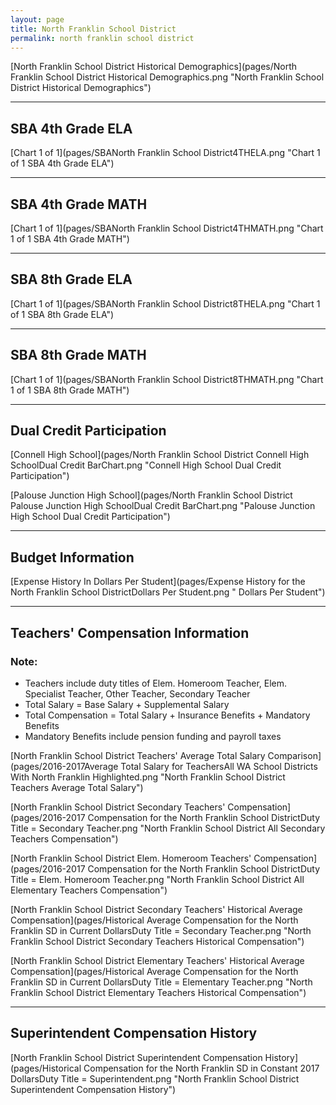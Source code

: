 ```yaml
---
layout: page
title: North Franklin School District
permalink: north franklin school district
---
```



[North Franklin School District Historical Demographics](pages/North Franklin School District Historical Demographics.png "North Franklin School District Historical Demographics")

___

## SBA 4th Grade ELA

[Chart 1 of 1](pages/SBANorth Franklin School District4THELA.png "Chart 1 of 1 SBA 4th Grade ELA")


___

## SBA 4th Grade MATH

[Chart 1 of 1](pages/SBANorth Franklin School District4THMATH.png "Chart 1 of 1 SBA 4th Grade MATH")


___

## SBA 8th Grade ELA

[Chart 1 of 1](pages/SBANorth Franklin School District8THELA.png "Chart 1 of 1 SBA 8th Grade ELA")


___

## SBA 8th Grade MATH

[Chart 1 of 1](pages/SBANorth Franklin School District8THMATH.png "Chart 1 of 1 SBA 8th Grade MATH")


___

## Dual Credit Participation

[Connell High School](pages/North Franklin School District Connell High SchoolDual Credit BarChart.png "Connell High School Dual Credit Participation")

[Palouse Junction High School](pages/North Franklin School District Palouse Junction High SchoolDual Credit BarChart.png "Palouse Junction High School Dual Credit Participation")


___

## Budget Information

[Expense History In Dollars Per Student](pages/Expense History for the North Franklin School DistrictDollars Per Student.png " Dollars Per Student")


___

## Teachers' Compensation Information
### Note:
- Teachers include duty titles of Elem. Homeroom Teacher, Elem. Specialist Teacher, Other Teacher, Secondary Teacher
- Total Salary = Base Salary + Supplemental Salary
- Total Compensation = Total Salary + Insurance Benefits + Mandatory Benefits
- Mandatory Benefits include pension funding and payroll taxes

[North Franklin School District Teachers' Average Total Salary Comparison](pages/2016-2017Average Total Salary for TeachersAll WA School Districts With North Franklin Highlighted.png "North Franklin School District Teachers Average Total Salary")

[North Franklin School District Secondary Teachers' Compensation](pages/2016-2017 Compensation for the North Franklin School DistrictDuty Title = Secondary Teacher.png "North Franklin School District All Secondary Teachers Compensation")

[North Franklin School District Elem. Homeroom Teachers' Compensation](pages/2016-2017 Compensation for the North Franklin School DistrictDuty Title = Elem. Homeroom Teacher.png "North Franklin School District All Elementary Teachers Compensation")

[North Franklin School District Secondary Teachers' Historical Average Compensation](pages/Historical Average Compensation for the North Franklin SD in Current DollarsDuty Title = Secondary Teacher.png "North Franklin School District Secondary Teachers Historical Compensation")

[North Franklin School District Elementary Teachers' Historical Average Compensation](pages/Historical Average Compensation for the North Franklin SD in Current DollarsDuty Title = Elementary Teacher.png "North Franklin School District Elementary Teachers Historical Compensation")


___

## Superintendent Compensation History

[North Franklin School District Superintendent Compensation History](pages/Historical Compensation for the North Franklin SD in Constant 2017 DollarsDuty Title = Superintendent.png "North Franklin School District Superintendent Compensation History")

